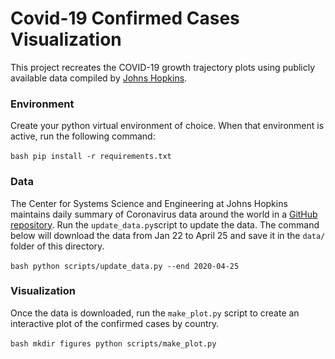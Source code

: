# Covid-19 Confirmed Cases Visualization

This project recreates the COVID-19 growth trajectory plots using publicly available data
compiled by [Johns Hopkins](https://github.com/CSSEGISandData).

### Environment

Create your python virtual environment of choice. When that environment is active,
run the following command:

​```bash
pip install -r requirements.txt
​```

### Data

The Center for Systems Science and Engineering at Johns Hopkins maintains daily summary
of Coronavirus data around the world in a [GitHub repository](https://github.com/CSSEGISandData/COVID-19/tree/master/csse_covid_19_data/csse_covid_19_daily_reports).
Run the `update_data.py`script to update the data. The command below will download the
data from Jan 22 to April 25 and save it in the `data/` folder of this directory.

​```bash
python scripts/update_data.py --end 2020-04-25
​```
### Visualization

Once the data is downloaded, run the `make_plot.py` script to create an interactive
plot of the confirmed cases by country.

​```bash
mkdir figures
python scripts/make_plot.py
​```

